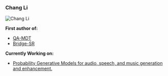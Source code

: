 ### Chang Li
![Chang Li](https://github-readme-stats.vercel.app/api?username=ivcylc&show_icons=true&theme=blurple)  

**First author of:**
- [QA-MDT](https://qa-mdt.github.io/)
- [Bridge-SR](https://bridge-sr.github.io/)  

**Currently Working on:**  
- [Probability Generative Models for audio, speech, and music generation and enhancement.](https://github.com/ivcylc)
